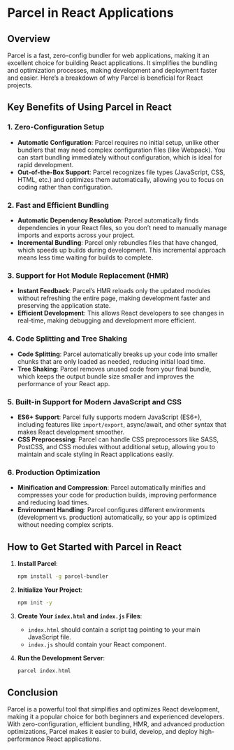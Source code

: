 # Parcel in React Applications

## Overview

Parcel is a fast, zero-config bundler for web applications, making it an excellent choice for building React applications. It simplifies the bundling and optimization processes, making development and deployment faster and easier. Here’s a breakdown of why Parcel is beneficial for React projects.

## Key Benefits of Using Parcel in React

### 1. **Zero-Configuration Setup**

   - **Automatic Configuration**: Parcel requires no initial setup, unlike other bundlers that may need complex configuration files (like Webpack). You can start bundling immediately without configuration, which is ideal for rapid development.
   - **Out-of-the-Box Support**: Parcel recognizes file types (JavaScript, CSS, HTML, etc.) and optimizes them automatically, allowing you to focus on coding rather than configuration.

### 2. **Fast and Efficient Bundling**

   - **Automatic Dependency Resolution**: Parcel automatically finds dependencies in your React files, so you don’t need to manually manage imports and exports across your project.
   - **Incremental Bundling**: Parcel only rebundles files that have changed, which speeds up builds during development. This incremental approach means less time waiting for builds to complete.

### 3. **Support for Hot Module Replacement (HMR)**

   - **Instant Feedback**: Parcel’s HMR reloads only the updated modules without refreshing the entire page, making development faster and preserving the application state.
   - **Efficient Development**: This allows React developers to see changes in real-time, making debugging and development more efficient.

### 4. **Code Splitting and Tree Shaking**

   - **Code Splitting**: Parcel automatically breaks up your code into smaller chunks that are only loaded as needed, reducing initial load time.
   - **Tree Shaking**: Parcel removes unused code from your final bundle, which keeps the output bundle size smaller and improves the performance of your React app.

### 5. **Built-in Support for Modern JavaScript and CSS**

   - **ES6+ Support**: Parcel fully supports modern JavaScript (ES6+), including features like `import/export`, async/await, and other syntax that makes React development smoother.
   - **CSS Preprocessing**: Parcel can handle CSS preprocessors like SASS, PostCSS, and CSS modules without additional setup, allowing you to maintain and scale styling in React applications easily.

### 6. **Production Optimization**

   - **Minification and Compression**: Parcel automatically minifies and compresses your code for production builds, improving performance and reducing load times.
   - **Environment Handling**: Parcel configures different environments (development vs. production) automatically, so your app is optimized without needing complex scripts.

## How to Get Started with Parcel in React

1. **Install Parcel**:
   ```bash
   npm install -g parcel-bundler
   ```

2. **Initialize Your Project**:
   ```bash
   npm init -y
   ```

3. **Create Your `index.html` and `index.js` Files**:
   - `index.html` should contain a script tag pointing to your main JavaScript file.
   - `index.js` should contain your React component.

4. **Run the Development Server**:
   ```bash
   parcel index.html
   ```

## Conclusion

Parcel is a powerful tool that simplifies and optimizes React development, making it a popular choice for both beginners and experienced developers. With zero-configuration, efficient bundling, HMR, and advanced production optimizations, Parcel makes it easier to build, develop, and deploy high-performance React applications.